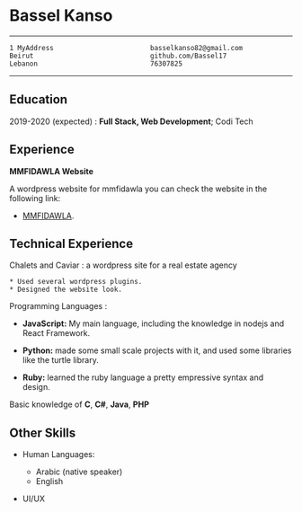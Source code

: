 # Bassel Kanso

---

    1 MyAddress                        basselkanso82@gmail.com
    Beirut                             github.com/Bassel17
    Lebanon                            76307825

---

## Education

2019-2020 (expected)
: **Full Stack, Web Development**; Codi Tech

## Experience

**MMFIDAWLA Website**

A wordpress website for mmfidawla you can check the website in the following link:

- [MMFIDAWLA](https://mmfidawla.com/en/).

## Technical Experience

Chalets and Caviar
: a wordpress site for a real estate agency

    * Used several wordpress plugins.
    * Designed the website look.

Programming Languages
:

- **JavaScript:** My main language, including the knowledge in nodejs and React Framework.

- **Python:** made some small scale projects with it, and used some libraries like the turtle library.

- **Ruby:** learned the ruby language a pretty empressive syntax and design.

Basic knowledge of **C**, **C#**, **Java**, **PHP**

## Other Skills

- Human Languages:

  - Arabic (native speaker)
  - English

- UI/UX
